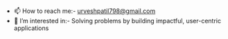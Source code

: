- 📫 How to reach me:- urveshpatil798@gmail.com
- 👀 I’m interested in:- Solving problems by building impactful, user-centric applications
  

  

<!---
urveshpatil1/urveshpatil1 is a ✨ special ✨ repository because its `README.md` (this file) appears on your GitHub profile.
You can click the Preview link to take a look at your changes.
--->
